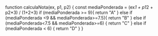 function calculaNota(ex, p1, p2) {
  const mediaPonderada = (ex*1 + p1*2 + p2*3) / (1+2+3)
  if (mediaPonderada >= 9){
    return "A"
  } else if (mediaPonderada <9 && mediaPonderada>=7.5){
    return "B"
  } else if (mediaPonderada<7.5 && mediaPonderada>=6) {
    return "C"
  } else if (mediaPonderada < 6) {
    return "D"
  }
}